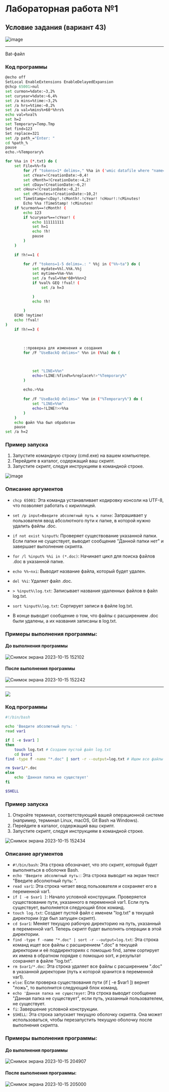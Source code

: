 # Лабораторная работа №1

## Условие задания (вариант 43)

![image](https://github.com/iis-32170x/RPIIS/assets/145385006/ff268d87-240d-43ef-8cf1-3c2237c5eeb0)


---

Bat-файл

### Код программы

```bash
@echo off
SetLocal EnableExtensions EnableDelayedExpansion
@chcp 65001>nul
set curmon=%date:~3,2%
set curyear=%date:~6,4%
set /a mins=%time:~3,2%
set /a hrs=%time:~0,2%
set /a val=%mins%+60*%hrs%
echo val=%val%
set h=2
set Temporary=Temp.Tmp
Set find=123
Set replace=321
set /p path_="Enter: "
cd %path_%
pause
echo.>%Temporary%

for %%a in (*.txt) do (
	set File=%%~fa
    	for /f "tokens=1* delims=," %%a in ('wmic datafile where "name='!File:\=\\!'" get 'CreationDate' /format:csv ^| find /i "%ComputerName%"') do (set CreationDate=%%b)
    	set cYear=!CreationDate:~0,4!
    	set cMonth=!CreationDate:~4,2!
    	set cDay=!CreationDate:~6,2!
   	set cHour=!CreationDate:~8,2!
    	set cMinutes=!CreationDate:~10,2!
   	set TimeStamp=!cDay!.!cMonth!.!cYear! !cHour!:!cMinutes!
    	Echo %%a !TimeStamp! !cMinutes!
	if %curmon%==!cMonth! (
		echo 123
		if %curyear%==!cYear! (
			echo 111111111
 			set h=1
			echo !h!
			pause
		)
	)
		
	if !h!==1 (
		
		for /f "tokens=1-5 delims=.: " %%j in ("%%~ta") do (
  			set mydate=%%l.%%k.%%j
  			set mytime=%%m-%%n
			set /a fval=%%m*60+%%n+2
			if %val% GEQ !fval! (
				set /a h=3

			)
			echo !h!
			
 		)
	ECHO !mytime!
	echo !fval!
)
	if !h!==3 (
		
		
		
		::проверка для изменения и создания
		for /F "UseBackQ delims=" %%n in (%%a) do ( 

			

			set "LINE=%%n"
			echo=!LINE:%find%=%replace%!>"%Temporary%"
		)
	
		echo.>%%a
	
		for /F "UseBackQ delims=" %%m in ("%Temporary%") do ( 
			set "LINE=%%m"
			echo=!LINE!>>%%a
		)
	)
	echo файл %%a был обработан
	pause
set /a h=2	
```

### Пример запуска

1. Запустите командную строку (cmd.exe) на вашем компьютере.
2. Перейдите в каталог, содержащий ваш скрипт.
3. Запустите скрипт, следуя инструкциям в командной строке.

![image](https://github.com/iis-32170x/RPIIS/assets/145385006/42b2ec2e-406f-4dba-998d-c76d8592c6ea)




### Описание аргументов

- `chcp 65001`: Эта команда устанавливает кодировку консоли на UTF-8, что позволяет работать с кириллицей.

- `set /p input=Введите абсолютный путь к папке`: Запрашивает у пользователя ввод абсолютного пути к папке, в которой нужно удалить файлы .doc.

- `if not exist %input%`: Проверяет существование указанной папки. Если папки не существует, выводит сообщение "Данной папки нет" и завершает выполнение скрипта.

- `for /l %input% %%i in (*.doc)`: Начинает цикл для поиска файлов .doc в указанной папке.

- `echo %%~nxi`: Выводит название файла, который будет удален.

- `del %%i`: Удаляет файл .doc.

- `> %input%\log.txt`: Записывает названия удаленных файлов в файл log.txt.

- `sort %input%\log.txt`: Сортирует записи в файле log.txt.

- В конце выводит сообщение о том, что файлы с расширением .doc были удалены, а их названия записаны в log.txt.

### Примеры выполнения программы:
#### До выполнения программы
![Снимок экрана 2023-10-15 152102](https://github.com/iis-32170x/RPIIS/assets/145226586/d95ce30c-99d0-4988-a86f-0289a3876c1f)

#### После выполнения программы
![Снимок экрана 2023-10-15 152242](https://github.com/iis-32170x/RPIIS/assets/145226586/7553d68e-e1f7-4b44-a0b0-27fedbbc6377)

---

![](https://img.shields.io/badge/Файл-sh-blue)

### Код программы

```bash
#!/bin/bash

echo 'Введите абсолютный путь: '
read var1

if [ -e $var1 ]
then
    touch log.txt # Создаем пустой файл log.txt
	cd $var1
find -type f -name "*.doc" | sort -r --output=log.txt # Ищем все файлы с расширением .doc и сортируем их имена

rm $var1/*.doc
else
    echo 'Данная папка не существует'
fi

$SHELL
```
### Пример запуска
1. Откройте терминал, соответствующий вашей операционной системе (например, терминал Linux, macOS, Git Bash на Windows).
2. Перейдите в каталог, содержащий ваш скрипт.
3. Запустите скрипт, следуя инструкциям в командной строке.

![Снимок экрана 2023-10-15 152434](https://github.com/iis-32170x/RPIIS/assets/145226586/8eb0176f-646b-4a16-9a5f-f1e008377041)

### Описание аргументов

- `#!/bin/bash`: Эта строка обозначает, что это скрипт, который будет выполняться в оболочке Bash.
- `echo 'Введите абсолютный путь:`: Эта строка выводит на экран текст "Введите абсолютный путь: ".
- `read var1`: Эта строка читает ввод пользователя и сохраняет его в переменной var1.
- `if [ -e $var1 ]`: Начало условной конструкции. Проверяется существование пути, указанного в переменной var1. Если путь существует, выполняется следующий блок команд.
- `touch log.txt`: Создает пустой файл с именем "log.txt" в текущей директории (где был запущен скрипт).
- `cd $var1`: Меняет текущую рабочую директорию на путь, указанный в переменной var1. Теперь скрипт будет выполнять операции в этой директории.
- `find -type f -name "*.doc" | sort -r --output=log.txt`: Эта строка команд ищет все файлы с расширением ".doc" в текущей директории и её поддиректориях с помощью find, затем сортирует их имена в обратном порядке с помощью sort, и результат сохраняет в файле "log.txt".
- `rm $var1/*.doc`: Эта строка удаляет все файлы с расширением ".doc" в указанной директории (путь к которой хранится в переменной var1).
- `else`: Если проверка существования пути (if [ -e $var1 ]) вернет "ложь", то выполнится следующий блок команд.
- `echo 'Данная папка не существует`: Эта строка выводит сообщение "Данная папка не существует", если путь, указанный пользователем, не существует.
- `fi`:  Завершение условной конструкции.
- `$SHELL`: Эта строка запускает текущую оболочку скрипта. Она может использоваться, чтобы перезапустить текущую оболочку после выполнения скрипта.

### Примеры выполнения программы:
#### До выполнения программы

![Снимок экрана 2023-10-15 204907](https://github.com/iis-32170x/RPIIS/assets/145226586/326d3f0f-b807-4086-b2d1-f56510204871)

#### После выполнения программы:
![Снимок экрана 2023-10-15 205000](https://github.com/iis-32170x/RPIIS/assets/145226586/360282d4-92d3-4472-be62-d65dcd2f9ad1)
